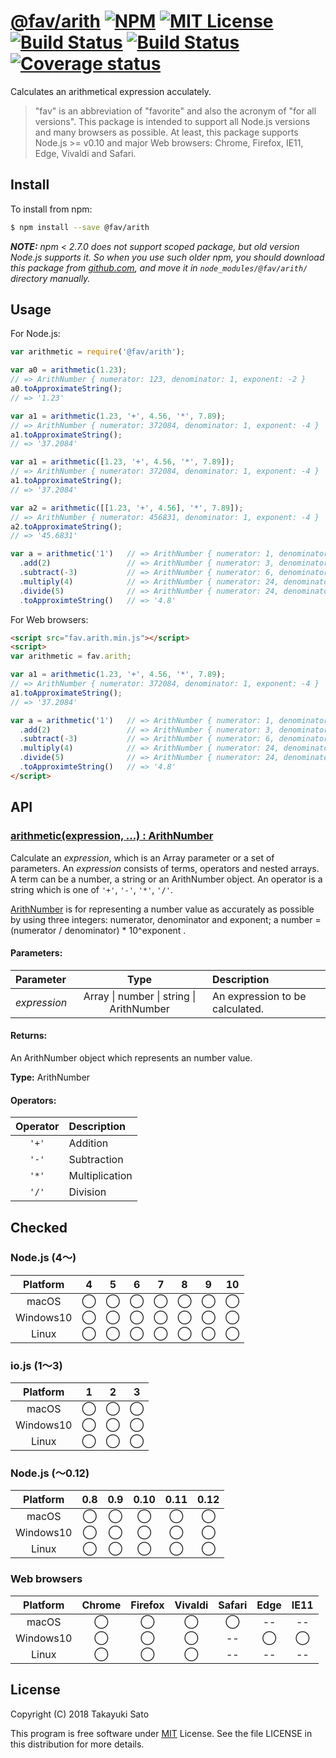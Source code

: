 # [@fav/arith][repo-url] [![NPM][npm-img]][npm-url] [![MIT License][mit-img]][mit-url] [![Build Status][travis-img]][travis-url] [![Build Status][appveyor-img]][appveyor-url] [![Coverage status][coverage-img]][coverage-url]

Calculates an arithmetical expression acculately.

> "fav" is an abbreviation of "favorite" and also the acronym of "for all versions".
> This package is intended to support all Node.js versions and many browsers as possible.
> At least, this package supports Node.js >= v0.10 and major Web browsers: Chrome, Firefox, IE11, Edge, Vivaldi and Safari.


## Install

To install from npm:

```sh
$ npm install --save @fav/arith
```

***NOTE:*** *npm < 2.7.0 does not support scoped package, but old version Node.js supports it. So when you use such older npm, you should download this package from [github.com][repo-url], and move it in `node_modules/@fav/arith/` directory manually.*


## Usage

For Node.js:

```js
var arithmetic = require('@fav/arith');

var a0 = arithmetic(1.23);
// => ArithNumber { numerator: 123, denominator: 1, exponent: -2 }
a0.toApproximateString();
// => '1.23'

var a1 = arithmetic(1.23, '+', 4.56, '*', 7.89);
// => ArithNumber { numerator: 372084, denominator: 1, exponent: -4 }
a1.toApproximateString();
// => '37.2084'

var a1 = arithmetic([1.23, '+', 4.56, '*', 7.89]);
// => ArithNumber { numerator: 372084, denominator: 1, exponent: -4 }
a1.toApproximateString();
// => '37.2084'

var a2 = arithmetic([[1.23, '+', 4.56], '*', 7.89]);
// => ArithNumber { numerator: 456831, denominator: 1, exponent: -4 }
a2.toApproximateString();
// => '45.6831'

var a = arithmetic('1')   // => ArithNumber { numerator: 1, denominator: 1, exponent: 0 }
  .add(2)                 // => ArithNumber { numerator: 3, denominator: 1, exponent: 0 }
  .subtract(-3)           // => ArithNumber { numerator: 6, denominator: 1, exponent: 0 }
  .multiply(4)            // => ArithNumber { numerator: 24, denominator: 1, exponent: 0 }
  .divide(5)              // => ArithNumber { numerator: 24, denominator: 5, exponent: 0 }
  .toApproximteString()   // => '4.8'
```

For Web browsers:

```html
<script src="fav.arith.min.js"></script>
<script>
var arithmetic = fav.arith;

var a1 = arithmetic(1.23, '+', 4.56, '*', 7.89);
// => ArithNumber { numerator: 372084, denominator: 1, exponent: -4 }
a1.toApproximateString();
// => '37.2084'

var a = arithmetic('1')   // => ArithNumber { numerator: 1, denominator: 1, exponent: 0 }
  .add(2)                 // => ArithNumber { numerator: 3, denominator: 1, exponent: 0 }
  .subtract(-3)           // => ArithNumber { numerator: 6, denominator: 1, exponent: 0 }
  .multiply(4)            // => ArithNumber { numerator: 24, denominator: 1, exponent: 0 }
  .divide(5)              // => ArithNumber { numerator: 24, denominator: 5, exponent: 0 }
  .toApproximteString()   // => '4.8'
</script>
```

## API

### <u>arithmetic(expression, ...) : ArithNumber</u>

Calculate an *expression*, which is an Array parameter or a set of parameters.
An *expression* consists of terms, operators and nested arrays.
A term can be a number, a string or an ArithNumber object. An operator is a string which is one of `'+'`, `'-'`, `'*'`, `'/'`.

[ArithNumber][arith-number-url] is for representing a number value as accurately as possible by using three integers: numerator, denominator and exponent; a number = (numerator /  denominator) * 10^exponent .

#### Parameters:

| Parameter    |  Type              |  Description                    |
|:-------------|:------------------:|:--------------------------------|
| *expression* | Array &#x7c; number &#x7c; string &#x7c; ArithNumber  | An expression to be calculated. |

#### Returns:

An ArithNumber object which represents an number value.

**Type:** ArithNumber

#### Operators:

| Operator  | Description    |
|:---------:|:---------------|
| `'+'`     | Addition       |
| `'-'`     | Subtraction    |
| `'*'`     | Multiplication |
| `'/'`     | Division       |

## Checked

### Node.js (4〜)

| Platform  |   4    |   5    |   6    |   7    |   8    |   9    |   10   |
|:---------:|:------:|:------:|:------:|:------:|:------:|:------:|:------:|
| macOS     |&#x25ef;|&#x25ef;|&#x25ef;|&#x25ef;|&#x25ef;|&#x25ef;|&#x25ef;|
| Windows10 |&#x25ef;|&#x25ef;|&#x25ef;|&#x25ef;|&#x25ef;|&#x25ef;|&#x25ef;|
| Linux     |&#x25ef;|&#x25ef;|&#x25ef;|&#x25ef;|&#x25ef;|&#x25ef;|&#x25ef;|

### io.js (1〜3)

| Platform  |   1    |   2    |   3    |
|:---------:|:------:|:------:|:------:|
| macOS     |&#x25ef;|&#x25ef;|&#x25ef;|
| Windows10 |&#x25ef;|&#x25ef;|&#x25ef;|
| Linux     |&#x25ef;|&#x25ef;|&#x25ef;|

### Node.js (〜0.12)

| Platform  |  0.8   |  0.9   |  0.10  |  0.11  |  0.12  |
|:---------:|:------:|:------:|:------:|:------:|:------:|
| macOS     |&#x25ef;|&#x25ef;|&#x25ef;|&#x25ef;|&#x25ef;|
| Windows10 |&#x25ef;|&#x25ef;|&#x25ef;|&#x25ef;|&#x25ef;|
| Linux     |&#x25ef;|&#x25ef;|&#x25ef;|&#x25ef;|&#x25ef;|

### Web browsers

| Platform  | Chrome | Firefox | Vivaldi | Safari |  Edge  | IE11   |
|:---------:|:------:|:-------:|:-------:|:------:|:------:|:------:|
| macOS     |&#x25ef;|&#x25ef; |&#x25ef; |&#x25ef;|   --   |   --   |
| Windows10 |&#x25ef;|&#x25ef; |&#x25ef; |   --   |&#x25ef;|&#x25ef;|
| Linux     |&#x25ef;|&#x25ef; |&#x25ef; |   --   |   --   |   --   |


## License

Copyright (C) 2018 Takayuki Sato

This program is free software under [MIT][mit-url] License.
See the file LICENSE in this distribution for more details.


[repo-url]: https://github.com/sttk/fav-arith/
[npm-img]: https://img.shields.io/badge/npm-v0.0.0-blue.svg
[npm-url]: https://www.npmjs.com/package/@fav/arith
[mit-img]: https://img.shields.io/badge/license-MIT-green.svg
[mit-url]: https://opensource.org/licenses/MIT
[travis-img]: https://travis-ci.org/sttk/fav-arith.svg?branch=master
[travis-url]: https://travis-ci.org/sttk/fav-arith
[appveyor-img]: https://ci.appveyor.com/api/projects/status/github/sttk/fav-arith?branch=master&svg=true
[appveyor-url]: https://ci.appveyor.com/project/sttk/fav-arith
[coverage-img]: https://coveralls.io/repos/github/sttk/fav-arith/badge.svg?branch=master
[coverage-url]: https://coveralls.io/github/sttk/fav-arith?branch=master
[arith-number-url]: https://www.npmjs.com/package/@fav/arith.number

